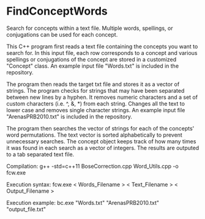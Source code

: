 # FindConceptWords
Search for concepts within a text file. Multiple words, spellings, or conjugations can be used for each concept.

This C++ program first reads a text file containing the concepts you want to search for. In this input file, each row corresponds to a concept and various spellings or conjugations of the concept are stored in a customized "Concept" class. An example input file "Words.txt" is included in the repository.

The program then reads the target txt file and stores it as a vector of strings. The program checks for strings that may have been separated between new lines by a hyphen. It removes numeric characters and a set of custom characters (i.e. ^, &, *) from each string. Changes all the text to lower case and removes single character strings. An example input file "ArenasPRB2010.txt" is included in the repository.

The program then searches the vector of strings for each of the concepts' word permutations. The text vector is sorted alphabetically to prevent unnecessary searches. The concept object keeps track of how many times it was found in each search as a vector of integers. The results are outputed to a tab separated text file.

Compilation: g++ -std=c++11 BoseCorrection.cpp Word_Utils.cpp -o fcw.exe

Execution syntax: fcw.exe < Words_Filename > < Text_Filename > < Output_Filename >

Execution example: bc.exe "Words.txt" "ArenasPRB2010.txt" "output_file.txt"
